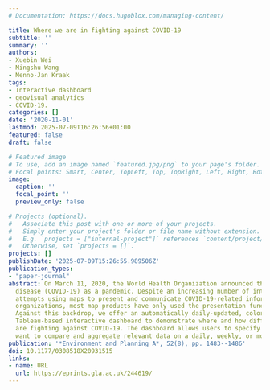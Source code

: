 ```yaml
---
# Documentation: https://docs.hugoblox.com/managing-content/

title: Where we are in fighting against COVID-19
subtitle: ''
summary: ''
authors:
- Xuebin Wei
- Mingshu Wang
- Menno-Jan Kraak
tags:
- Interactive dashboard
- geovisual analytics
- COVID-19.
categories: []
date: '2020-11-01'
lastmod: 2025-07-09T16:26:56+01:00
featured: false
draft: false

# Featured image
# To use, add an image named `featured.jpg/png` to your page's folder.
# Focal points: Smart, Center, TopLeft, Top, TopRight, Left, Right, BottomLeft, Bottom, BottomRight.
image:
  caption: ''
  focal_point: ''
  preview_only: false

# Projects (optional).
#   Associate this post with one or more of your projects.
#   Simply enter your project's folder or file name without extension.
#   E.g. `projects = ["internal-project"]` references `content/project/deep-learning/index.md`.
#   Otherwise, set `projects = []`.
projects: []
publishDate: '2025-07-09T15:26:55.989506Z'
publication_types:
- "paper-journal"
abstract: On March 11, 2020, the World Health Organization announced the novel coronavirus
  disease (COVID-19) as a pandemic. Despite an increasing number of international
  attempts using maps to present and communicate COVID-19-related information in different
  organizations, most map products have only used the presentation function of maps.
  Against this backdrop, we offer an automatically daily-updated, color-blind-friendly,
  Tableau-based interactive dashboard to demonstrate where and how different countries
  are fighting against COVID-19. The dashboard allows users to specify countries they
  want to compare and aggregate relevant data on a daily, weekly, or monthly basis.
publication: '*Environment and Planning A*, 52(8), pp. 1483--1486'
doi: 10.1177/0308518X20931515
links:
- name: URL
  url: https://eprints.gla.ac.uk/244619/
---
```

